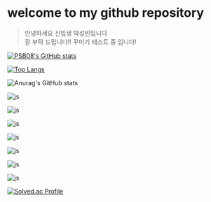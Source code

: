 # welcome to my github repository

> 안녕하세요 신입생 박성빈입니다 <br>
> 잘 부탁 드립니다!!
> 꾸미기 테스트 중 입니다!

[![PSB08's GitHub stats](https://github-readme-stats.vercel.app/api?username=PSB08)](https://github.com/anuraghazra/github-readme-stats)

[![Top Langs](https://github-readme-stats.vercel.app/api/top-langs/?username=PSB08)](https://github.com/anuraghazra/github-readme-stats)

![Anurag's GitHub stats](https://github-readme-stats.vercel.app/api?username=PSB08&hide=contribs,prs&show_icons=true&theme=graywhite)

![js](https://img.shields.io/badge/Steam-000000?style=for-the-badge&logo=steam&logoColor=white)

![js](https://img.shields.io/badge/Android-3DDC84?style=for-the-badge&logo=android&logoColor=white)

![js](https://img.shields.io/badge/Windows-0078D6?style=for-the-badge&logo=windows&logoColor=white)

![js](https://img.shields.io/badge/YouTube-FF0000?style=for-the-badge&logo=youtube&logoColor=white)

![js](https://img.shields.io/badge/Discord-7289DA?style=for-the-badge&logo=discord&logoColor=white)

![js](https://img.shields.io/badge/Google-4285F4?logo=google&logoColor=fff&style=for-the-badge)

![js](https://img.shields.io/badge/Adobe%20Photoshop-31A8FF?logo=adobephotoshop&logoColor=fff&style=for-the-badge)

[![Solved.ac Profile](http://mazassumnida.wtf/api/v2/generate_badge?boj=PSB08)](https://solved.ac/PSB08/)
